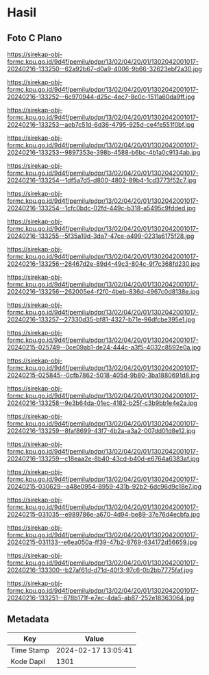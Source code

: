 # Hasil

## Foto C Plano

https://sirekap-obj-formc.kpu.go.id/9d4f/pemilu/pdpr/13/02/04/20/01/1302042001017-20240216-133250--62a92b67-d0a9-4006-9b66-32623ebf2a30.jpg

https://sirekap-obj-formc.kpu.go.id/9d4f/pemilu/pdpr/13/02/04/20/01/1302042001017-20240216-133252--6c970944-d25c-4ec7-8c0c-1511a60da9ff.jpg

https://sirekap-obj-formc.kpu.go.id/9d4f/pemilu/pdpr/13/02/04/20/01/1302042001017-20240216-133253--aeb7c51d-6d36-4795-925d-ce4fe551f0bf.jpg

https://sirekap-obj-formc.kpu.go.id/9d4f/pemilu/pdpr/13/02/04/20/01/1302042001017-20240216-133253--9897353e-398b-4588-b6bc-4b1a0c9134ab.jpg

https://sirekap-obj-formc.kpu.go.id/9d4f/pemilu/pdpr/13/02/04/20/01/1302042001017-20240216-133254--1df5a7d5-d800-4802-89b4-1cd3773f52c7.jpg

https://sirekap-obj-formc.kpu.go.id/9d4f/pemilu/pdpr/13/02/04/20/01/1302042001017-20240216-133254--1cfc0bdc-02fd-449c-b318-a5495c9fdded.jpg

https://sirekap-obj-formc.kpu.go.id/9d4f/pemilu/pdpr/13/02/04/20/01/1302042001017-20240216-133255--5f35a19d-3da7-47ce-a499-0231a6175f28.jpg

https://sirekap-obj-formc.kpu.go.id/9d4f/pemilu/pdpr/13/02/04/20/01/1302042001017-20240216-133256--26467d2e-89d4-49c3-804c-9f7c368fd230.jpg

https://sirekap-obj-formc.kpu.go.id/9d4f/pemilu/pdpr/13/02/04/20/01/1302042001017-20240216-133256--262005e4-f2f0-4beb-836d-4967c0d8138e.jpg

https://sirekap-obj-formc.kpu.go.id/9d4f/pemilu/pdpr/13/02/04/20/01/1302042001017-20240216-133257--27330d35-bf81-4327-b71e-96dfcbe395e1.jpg

https://sirekap-obj-formc.kpu.go.id/9d4f/pemilu/pdpr/13/02/04/20/01/1302042001017-20240215-025749--0ce09ab1-de24-444c-a3f5-4032c8592e0a.jpg

https://sirekap-obj-formc.kpu.go.id/9d4f/pemilu/pdpr/13/02/04/20/01/1302042001017-20240215-025845--0cfb7862-5018-405d-9b80-3ba1880691d8.jpg

https://sirekap-obj-formc.kpu.go.id/9d4f/pemilu/pdpr/13/02/04/20/01/1302042001017-20240216-133258--9e3b64da-01ec-4182-b25f-c3b9bb1e4e2a.jpg

https://sirekap-obj-formc.kpu.go.id/9d4f/pemilu/pdpr/13/02/04/20/01/1302042001017-20240216-133259--8faf8699-43f7-4b2a-a3a2-007dd01d8e12.jpg

https://sirekap-obj-formc.kpu.go.id/9d4f/pemilu/pdpr/13/02/04/20/01/1302042001017-20240216-133259--c18eaa2e-8b40-43cd-b40d-e6764a6383af.jpg

https://sirekap-obj-formc.kpu.go.id/9d4f/pemilu/pdpr/13/02/04/20/01/1302042001017-20240215-030629--a48e0954-8959-431b-92b2-6dc96d9c18e7.jpg

https://sirekap-obj-formc.kpu.go.id/9d4f/pemilu/pdpr/13/02/04/20/01/1302042001017-20240215-031035--e989786e-a670-4d94-be89-37e76d4ecbfa.jpg

https://sirekap-obj-formc.kpu.go.id/9d4f/pemilu/pdpr/13/02/04/20/01/1302042001017-20240215-031133--e6ea050a-ff39-47b2-8769-634172d56659.jpg

https://sirekap-obj-formc.kpu.go.id/9d4f/pemilu/pdpr/13/02/04/20/01/1302042001017-20240216-133300--b27af61d-d71d-40f3-97c6-0b2bb7775faf.jpg

https://sirekap-obj-formc.kpu.go.id/9d4f/pemilu/pdpr/13/02/04/20/01/1302042001017-20240216-133251--878b171f-e7ec-4da5-ab87-252e18363064.jpg


## Metadata

| Key        | Value               |
| ---------- | ------------------- |
| Time Stamp | 2024-02-17 13:05:41 |
| Kode Dapil | 1301                |



